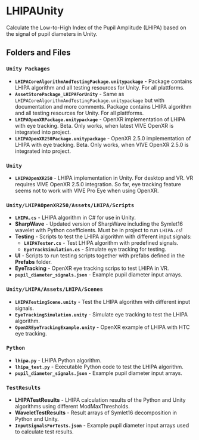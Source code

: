 # LHIPAUnity
Calculate the Low-to-High Index of the Pupil Amplitude (LHIPA) based on the signal of pupil diameters in Unity.

## Folders and Files

### `Unity Packages`
- **`LHIPACoreAlgorithmAndTestingPackage.unitypackage`** - Package contains LHIPA algorithm and all testing resources for Unity. For all plattforms.
- **`AssetStorePackage_LHIPAForUnity`** - Same as `LHIPACoreAlgorithmAndTestingPackage.unitypackage` but with documentation and more comments. Package contains LHIPA algorithm and all testing resources for Unity. For all plattforms.
- **`LHIPAOpenXRPackage.unitypackage`** - OpenXR implementation of LHIPA with eye tracking. Beta. Only works, when latest VIVE OpenXR is integrated into project.
- **`LHIPAOpenXR250Package.unitypackage`** - OpenXR 2.5.0 implementation of LHIPA with eye tracking. Beta. Only works, when VIVE OpenXR 2.5.0 is integrated into project.

### `Unity`
- **`LHIPAOpenXR250`** - LHIPA implementation in Unity. For desktop and VR. VR requires VIVE OpenXR 2.5.0 integration. So far, eye tracking feature seems not to work with VIVE Pro Eye when using OpenXR.

### `Unity/LHIPAOpenXR250/Assets/LHIPA/Scripts`
- **`LHIPA.cs`** - LHIPA algorithm in C# for use in Unity.
- **SharpWave** - Updated version of SharpWave including the Symlet16 wavelet with Python coefficients. Must be in project to run `LHIPA.cs`!
- **Testing** - Scripts to test the LHIPA algorithm with different input signals:
  - **`LHIPATester.cs`** - Test LHIPA algorithm with predefined signals.
  - **`EyeTrackSimulation.cs`** - Simulate eye tracking for testing.
- **UI** - Scripts to run testing scripts together with prefabs defined in the **Prefabs** folder.
- **EyeTracking** - OpenXR eye tracking scrips to test LHIPA in VR.
- **`pupil_diameter_signals.json`** - Example pupil diameter input arrays.

### `Unity/LHIPA/Assets/LHIPA/Scenes`
- **`LHIPATestingScene.unity`** - Test the LHIPA algorithm with different input signals.
- **`EyeTrackingSimulation.unity`** - Simulate eye tracking to test the LHIPA algorithm.
- **`OpenXREyeTrackingExample.unity`** - OpenXR example of LHIPA with HTC eye tracking.

### `Python`
- **`lhipa.py`** - LHIPA Python algorithm.
- **`lhipa_test.py`** - Executable Python code to test the LHIPA algorithm.
- **`pupil_diameter_signals.json`** - Example pupil diameter input arrays.

### `TestResults`
- **LHIPATestResults** - LHIPA calculation results of the Python and Unity algorithms using different ModMaxThresholds.
- **WaveletTestResults** - Result arrays of Symlet16 decomposition in Python and Unity.
- **`InputSignalsForTests.json`** - Example pupil diameter input arrays used to calculate test results.

